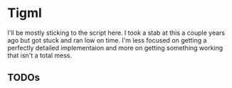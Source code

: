 # Tigml

I'll be mostly sticking to the script here. I took a stab at this a 
couple years ago but got stuck and ran low on time. I'm less focused
on getting a perfectly detailed implementaion and more on getting
something working that isn't a total mess.


## TODOs
